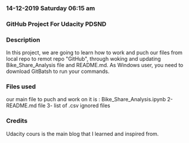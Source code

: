 ### 14-12-2019 Saturday 06:15 am ###


### GitHub Project For Udacity PDSND 


### Description
In this project, we are going to learn how to work and puch our files from local repo to remot repo "GitHub",
through woking and updating Bike_Share_Analysis file and README.md.
As Windows user, you need to download GitBatsh to run your commands.


### Files used
our main file to puch and work on it is : Bike_Share_Analysis.ipynb
2- README.md file 
3- list of .csv ignored files

### Credits
Udacity cours is the main blog that I learned and inspired from.


